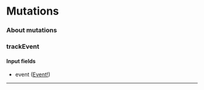# Mutations

### About mutations



### trackEvent



#### Input fields

- event ([Event!](input_objects.md#event))
 

---